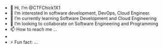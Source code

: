 - 👋 Hi, I’m @CTFChick1X1
- 👀 I’m interested in software development, DevOps, Cloud Engineer.
- 🌱 I’m currently learning Software Development and Cloud Engineering
- 💞️ I’m looking to collaborate on  Software Engineering and Programming
- 📫 How to reach me ...
- 
- ⚡ Fun fact: ...

<!---
CTFChick1X1/CTFChick1X1 is a ✨ special ✨ repository because its `README.md` (this file) appears on your GitHub profile.
You can click the Preview link to take a look at your changes.
--->
